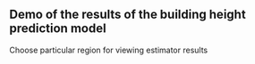 Demo of the results of the building height prediction model
--------------------------------------------------------------------------------------------------

Choose particular region for viewing estimator results
